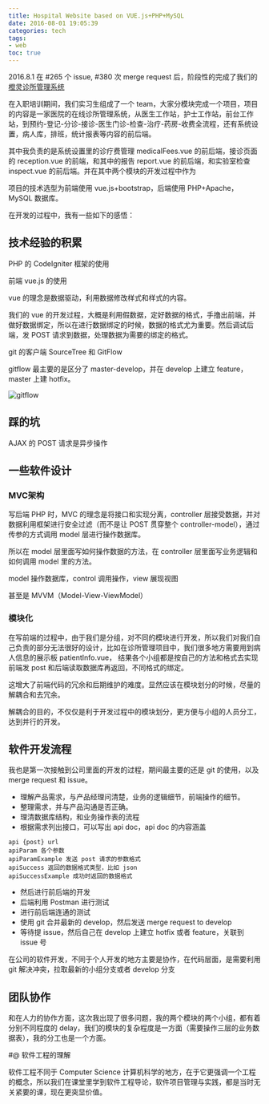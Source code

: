 ```yaml
---
title: Hospital Website based on VUE.js+PHP+MySQL
date: 2016-08-01 19:05:39
categories: tech
tags: 
- web
toc: true
---
```


2016.8.1 在 #265 个 issue, #380 次 merge request 后，阶段性的完成了我们的[橙灵诊所管理系统](https://clinic.baichengyiliao.com/spa.php?action=doctorwork.html)

在入职培训期间，我们实习生组成了一个 team，大家分模块完成一个项目，项目的内容是一家医院的在线诊所管理系统，从医生工作站，护士工作站，前台工作站，到预约-登记-分诊-接诊-医生门诊-检查-治疗-药房-收费全流程，还有系统设置，病人库，排班，统计报表等内容的前后端。

<!-- more -->

其中我负责的是系统设置里的诊疗费管理 medicalFees.vue 的前后端，接诊页面的 reception.vue 的前端，和其中的报告 report.vue 的前后端，和实验室检查 inspect.vue 的前后端。并在其中两个模块的开发过程中作为

项目的技术选型为前端使用 vue.js+bootstrap，后端使用 PHP+Apache，MySQL 数据库。

在开发的过程中，我有一些如下的感悟：

 

## 技术经验的积累

PHP 的 CodeIgniter 框架的使用

前端 vue.js 的使用

vue 的理念是数据驱动，利用数据修改样式和样式的内容。

我们的 vue 的开发过程，大概是利用假数据，定好数据的格式，手撸出前端，并做好数据绑定，所以在进行数据绑定的时候，数据的格式尤为重要。然后调试后端，发 POST 请求到数据，处理数据为需要的绑定的格式。

git 的客户端 SourceTree 和 GitFlow

gitflow 最主要的是区分了 master-develop，并在 develop 上建立 feature，master 上建 hotfix。

![gitflow](http://images.cnblogs.com/cnblogs_com/cnblogsfans/771108/o_git-flow-nvie.png)

## 踩的坑

AJAX 的 POST 请求是异步操作


## 一些软件设计

### MVC架构

写后端 PHP 时，MVC 的理念是将接口和实现分离，controller 层接受数据，并对数据利用框架进行安全过滤（而不是让 POST 贯穿整个 controller-model），通过传参的方式调用 model 层进行操作数据库。

所以在 model 层里面写如何操作数据的方法，在 controller 层里面写业务逻辑和如何调用 model 里的方法。

 

model 操作数据库，control 调用操作，view 展现视图

甚至是 MVVM（Model-View-ViewModel）

 

### 模块化

在写前端的过程中，由于我们是分组，对不同的模块进行开发，所以我们对我们自己负责的部分无法很好的设计，比如在诊所管理项目中，我们很多地方需要用到病人信息的展示板 patientInfo.vue， 结果各个小组都是按自己的方法和格式去实现前端发 post 和后端读取数据库再返回，不同格式的绑定。

这增大了前端代码的冗余和后期维护的难度。显然应该在模块划分的时候，尽量的解耦合和去冗余。

解耦合的目的，不仅仅是利于开发过程中的模块划分，更方便与小组的人员分工，达到并行的开发。

 

## 软件开发流程

我也是第一次接触到公司里面的开发的过程，期间最主要的还是 git 的使用，以及 merge request 和 issue。

- 理解产品需求，与产品经理问清楚，业务的逻辑细节，前端操作的细节。
- 整理需求，并与产品沟通是否正确。
- 理清数据库结构，和业务操作表的流程
- 根据需求列出接口，可以写出 api doc，api doc 的内容涵盖

```
api {post} url
apiParam 各个参数
apiParamExample 发送 post 请求的参数格式
apiSuccess 返回的数据格式类型，比如 json
apiSuccessExample 成功时返回的数据格式
```

- 然后进行前后端的开发
- 后端利用 Postman 进行测试
- 进行前后端连通的测试
- 使用 git 合并最新的 develop，然后发送 merge request to develop
- 等待提 issue，然后自己在 develop 上建立 hotfix 或者 feature，关联到 issue 号


在公司的软件开发，不同于个人开发的地方主要是协作，在代码层面，是需要利用 git 解决冲突，拉取最新的小组分支或者 develop 分支

 

## 团队协作

和在人力的协作方面，这次我出现了很多问题，我的两个模块的两个小组，都有着分别不同程度的 delay，我们的模块的复杂程度是一方面（需要操作三层的业务数据表），我的分工也是一个方面。

 

#@ 软件工程的理解

软件工程不同于 Computer Science 计算机科学的地方，在于它更强调一个工程的概念，所以我们在课堂里学到软件工程导论，软件项目管理与实践，都是当时无关紧要的课，现在更突显价值。

